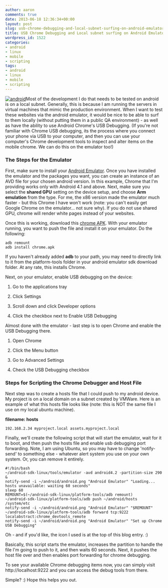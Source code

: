 ```yaml
---
author: aaron
comments: true
date: 2013-06-18 12:36:34+00:00
layout: post
slug: usb-chrome-debugging-and-local-subnet-surfing-on-android-emulator
title: USB Chrome Debugging and Local subnet surfing on Android Emulator
wordpress_id: 1522
categories:
- android
- linux
- mobile
- scripting
tags:
- android
- linux
- mobile
- scripting
---
```


[![android](http://aaronsaray.com/wp-content/uploads/2013/05/android.png)](http://aaronsaray.com/wp-content/uploads/2013/05/android.png)Most of the development I do that needs to be tested on android is on a local subnet.  Generally, this is because I am running the servers in virtual machines that mimic the production environment.  When I want to test these websites via the android emulator, it would be nice to be able to surf to them locally (without putting them in a public QA environment) - as well as have the ability to use Android Chrome's USB Debugging.  (If you're not familiar with Chrome USB debugging, its the process where you connect your phone via USB to your computer, and then you can use your computer's Chrome development tools to inspect and alter items on the mobile chrome.  We can do this on the emulator too!)



### The Steps for the Emulator



First, make sure to install your [Android Emulator](http://developer.android.com/sdk/index.html).  Once you have installed the emulator and the packages you want, you can create an instance of an AVD file for your chosen android version.  In this example, Chrome that I'm providing works only with Android 4.1 and above.  Next, make sure you select the **shared GPU** setting on the device setup, and choose **Arm emulation** from the type.  For me, the x86 version made the emulator much faster - but this Chrome I have won't work (note: you can't easily get Google Chrome on the emulator... not sure why).  If you do not use shared GPU, chrome will render white pages instead of your websites.

Once this is working, download this [chrome APK](http://aaronsaray.com/blog/wp-content/uploads/2013/05/chrome.apk).  With your emulator running, you want to push the file and install it on your emulator.  Do the following:


    
    
    adb remount
    adb install chrome.apk
    



If you haven't already added **adb** to your path, you may need to directly link to it from the platform-tools folder in your android emulator sdk download folder.  At any rate, this installs Chrome.

Next, on your emulator, enable USB debugging on the device:





  1. Go to the applications tray


  2. Click Settings


  3. Scroll down and click Developer options


  4. Click the checkbox next to Enable USB Debugging



Almost done with the emulator - last step is to open Chrome and enable the USB Debugging there.



  1. Open Chrome


  2. Click the Menu button


  3. Go to Advanced Settings


  4. Check the USB Debugging checkbox





### Steps for Scripting the Chrome Debugger and Host File



Next step was to create a hosts file that I could push to my android device.  My project is on a local domain on a subnet created by VMWare.  Here is an example of what this hosts file looks like (note: this is NOT the same file I use on my local ubuntu machine).

**filename: hosts**

    
    
    192.168.2.34 myproject.local assets.myproject.local
    



Finally, we'll create the following script that will start the emulator, wait for it to boot, and then push the hosts file and enable usb debugging port forwarding.  Note, I am using Ubuntu, so you may have to change 'notify-send' to something else - whatever alert system you use on your own system.  Or, you can remove it entirely.


    
    
    #!/bin/bash
    ~/android-sdk-linux/tools/emulator -avd android4.2 -partition-size 290 &
    notify-send -i ~/android/android.png "Android Emulator" "Loading... hosts unavailable: waiting 60 seconds"
    sleep 60
    REMOUNT=$(~/android-sdk-linux/platform-tools/adb remount)
    ~/android-sdk-linux/platform-tools/adb push ~/android/hosts /system/etc
    notify-send -i ~/android/android.png "Android Emulator" "$REMOUNT"
    ~/android-sdk-linux/platform-tools/adb forward tcp:9222 localabstract:chrome_devtools_remote
    notify-send -i ~/android/android.png "Android Emulator" "Set up Chrome USB Debugging"
    



Oh - and if you'd like, the icon I used is at the top of this blog entry. :)

Basically, this script starts the emulator, increases the partition to handle the file I'm going to push to it, and then waits 60 seconds.  Next, it pushes the host file over and then enables port forwarding for chrome debugging.

To see your available Chrome debugging items now, you can simply visit http://localhost:9222 and you can access the debug tools from there.

Simple? :)  Hope this helps you out.
